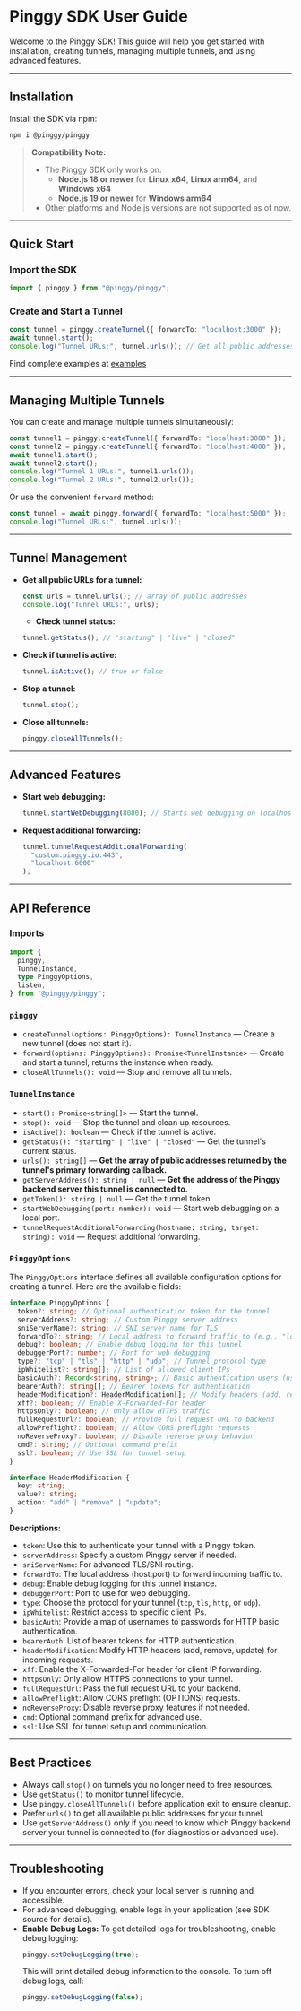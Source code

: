 # Pinggy SDK User Guide

Welcome to the Pinggy SDK! This guide will help you get started with installation, creating tunnels, managing multiple tunnels, and using advanced features.

---

## Installation

Install the SDK via npm:

```bash
npm i @pinggy/pinggy
```

> **Compatibility Note:**
>
> - The Pinggy SDK only works on:
>   - **Node.js 18 or newer** for **Linux x64**, **Linux arm64**, and **Windows x64**
>   - **Node.js 19 or newer** for **Windows arm64**
> - Other platforms and Node.js versions are not supported as of now.

---

## Quick Start

### Import the SDK

```ts
import { pinggy } from "@pinggy/pinggy";
```

### Create and Start a Tunnel

```ts
const tunnel = pinggy.createTunnel({ forwardTo: "localhost:3000" });
await tunnel.start();
console.log("Tunnel URLs:", tunnel.urls()); // Get all public addresses
```

Find complete examples at [examples](https://github.com/Pinggy-io/sdk-nodejs/tree/master/examples)

---

## Managing Multiple Tunnels

You can create and manage multiple tunnels simultaneously:

```ts
const tunnel1 = pinggy.createTunnel({ forwardTo: "localhost:3000" });
const tunnel2 = pinggy.createTunnel({ forwardTo: "localhost:4000" });
await tunnel1.start();
await tunnel2.start();
console.log("Tunnel 1 URLs:", tunnel1.urls());
console.log("Tunnel 2 URLs:", tunnel2.urls());
```

Or use the convenient `forward` method:

```ts
const tunnel = await pinggy.forward({ forwardTo: "localhost:5000" });
console.log("Tunnel URLs:", tunnel.urls());
```

---

## Tunnel Management

- **Get all public URLs for a tunnel:**
  ```ts
  const urls = tunnel.urls(); // array of public addresses
  console.log("Tunnel URLs:", urls);
  ```
  - **Check tunnel status:**
  ```ts
  tunnel.getStatus(); // "starting" | "live" | "closed"
  ```
- **Check if tunnel is active:**
  ```ts
  tunnel.isActive(); // true or false
  ```
- **Stop a tunnel:**
  ```ts
  tunnel.stop();
  ```
- **Close all tunnels:**
  ```ts
  pinggy.closeAllTunnels();
  ```

---

## Advanced Features

- **Start web debugging:**
  ```ts
  tunnel.startWebDebugging(8080); // Starts web debugging on localhost:8080
  ```
- **Request additional forwarding:**
  ```ts
  tunnel.tunnelRequestAdditionalForwarding(
    "custom.pinggy.io:443",
    "localhost:6000"
  );
  ```

---

## API Reference

### Imports

```ts
import {
  pinggy,
  TunnelInstance,
  type PinggyOptions,
  listen,
} from "@pinggy/pinggy";
```

### `pinggy`

- `createTunnel(options: PinggyOptions): TunnelInstance` — Create a new tunnel (does not start it).
- `forward(options: PinggyOptions): Promise<TunnelInstance>` — Create and start a tunnel, returns the instance when ready.
- `closeAllTunnels(): void` — Stop and remove all tunnels.

### `TunnelInstance`

- `start(): Promise<string[]>` — Start the tunnel.
- `stop(): void` — Stop the tunnel and clean up resources.
- `isActive(): boolean` — Check if the tunnel is active.
- `getStatus(): "starting" | "live" | "closed"` — Get the tunnel's current status.
- `urls(): string[]` — **Get the array of public addresses returned by the tunnel's primary forwarding callback.**
- `getServerAddress(): string | null` — **Get the address of the Pinggy backend server this tunnel is connected to.**
- `getToken(): string | null` — Get the tunnel token.
- `startWebDebugging(port: number): void` — Start web debugging on a local port.
- `tunnelRequestAdditionalForwarding(hostname: string, target: string): void` — Request additional forwarding.

### `PinggyOptions`

The `PinggyOptions` interface defines all available configuration options for creating a tunnel. Here are the available fields:

```ts
interface PinggyOptions {
  token?: string; // Optional authentication token for the tunnel
  serverAddress?: string; // Custom Pinggy server address
  sniServerName?: string; // SNI server name for TLS
  forwardTo?: string; // Local address to forward traffic to (e.g., "localhost:3000")
  debug?: boolean; // Enable debug logging for this tunnel
  debuggerPort?: number; // Port for web debugging
  type?: "tcp" | "tls" | "http" | "udp"; // Tunnel protocol type
  ipWhitelist?: string[]; // List of allowed client IPs
  basicAuth?: Record<string, string>; // Basic authentication users (username: password)
  bearerAuth?: string[]; // Bearer tokens for authentication
  headerModification?: HeaderModification[]; // Modify headers (add, remove, update)
  xff?: boolean; // Enable X-Forwarded-For header
  httpsOnly?: boolean; // Only allow HTTPS traffic
  fullRequestUrl?: boolean; // Provide full request URL to backend
  allowPreflight?: boolean; // Allow CORS preflight requests
  noReverseProxy?: boolean; // Disable reverse proxy behavior
  cmd?: string; // Optional command prefix
  ssl?: boolean; // Use SSL for tunnel setup
}

interface HeaderModification {
  key: string;
  value?: string;
  action: "add" | "remove" | "update";
}
```

**Descriptions:**

- `token`: Use this to authenticate your tunnel with a Pinggy token.
- `serverAddress`: Specify a custom Pinggy server if needed.
- `sniServerName`: For advanced TLS/SNI routing.
- `forwardTo`: The local address (host:port) to forward incoming traffic to.
- `debug`: Enable debug logging for this tunnel instance.
- `debuggerPort`: Port to use for web debugging.
- `type`: Choose the protocol for your tunnel (`tcp`, `tls`, `http`, or `udp`).
- `ipWhitelist`: Restrict access to specific client IPs.
- `basicAuth`: Provide a map of usernames to passwords for HTTP basic authentication.
- `bearerAuth`: List of bearer tokens for HTTP authentication.
- `headerModification`: Modify HTTP headers (add, remove, update) for incoming requests.
- `xff`: Enable the X-Forwarded-For header for client IP forwarding.
- `httpsOnly`: Only allow HTTPS connections to your tunnel.
- `fullRequestUrl`: Pass the full request URL to your backend.
- `allowPreflight`: Allow CORS preflight (OPTIONS) requests.
- `noReverseProxy`: Disable reverse proxy features if not needed.
- `cmd`: Optional command prefix for advanced use.
- `ssl`: Use SSL for tunnel setup and communication.

---

## Best Practices

- Always call `stop()` on tunnels you no longer need to free resources.
- Use `getStatus()` to monitor tunnel lifecycle.
- Use `pinggy.closeAllTunnels()` before application exit to ensure cleanup.
- Prefer `urls()` to get all available public addresses for your tunnel.
- Use `getServerAddress()` only if you need to know which Pinggy backend server your tunnel is connected to (for diagnostics or advanced use).

---

## Troubleshooting

- If you encounter errors, check your local server is running and accessible.
- For advanced debugging, enable logs in your application (see SDK source for details).
- **Enable Debug Logs:**
  To get detailed logs for troubleshooting, enable debug logging:
  ```ts
  pinggy.setDebugLogging(true);
  ```
  This will print detailed debug information to the console. To turn off debug logs, call:
  ```ts
  pinggy.setDebugLogging(false);
  ```
